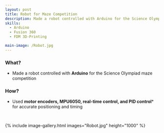 ```yaml
---
layout: post
title: Robot for Maze Competition
description: Made a robot controlled with Arduino for the Science Olympiad maze competition.
skills: 
  - Arduino
  - Fusion 360
  - FDM 3D-Printing

main-image: /Robot.jpg
---
```


### **What?**
 - Made a robot controlled with **Arduino** for the Science Olympiad maze competition

### **How?**
- Used **motor encoders, MPU6050, real-time control, and PID control*** for accurate positioning and timing


<br>

{% include image-gallery.html images="Robot.jpg" height="1000" %}

